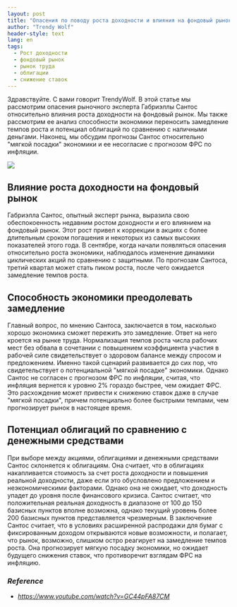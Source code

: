 ```yaml
---
layout: post
title: "Опасения по поводу роста доходности и влияния на фондовый рынок, способность экономики преодолеть замедление и прогнозы "мягкой посадки"
author: "Trendy Wolf"
header-style: text
lang: en
tags:
  - Рост доходности
  - фондовый рынок
  - рынок труда
  - облигации
  - снижение ставок
---
```


Здравствуйте. С вами говорит TrendyWolf. В этой статье мы рассмотрим опасения рыночного эксперта Габриэллы Сантос относительно влияния роста доходности на фондовый рынок. Мы также рассмотрим ее анализ способности экономики переносить замедление темпов роста и потенциал облигаций по сравнению с наличными деньгами. Наконец, мы обсудим прогнозы Сантос относительно "мягкой посадки" экономики и ее несогласие с прогнозом ФРС по инфляции.

<img
    src="https://i.ytimg.com/vi/GC44pFA87CM/hqdefault.jpg"
/>


## Влияние роста доходности на фондовый рынок
Габриэлла Сантос, опытный эксперт рынка, выразила свою обеспокоенность недавним ростом доходности и его влиянием на фондовый рынок. Этот рост привел к коррекции в акциях с более длительным сроком погашения и некоторых из самых высоких показателей этого года. В сентябре, когда начали появляться опасения относительно роста экономики, наблюдалось изменение динамики циклических акций по сравнению с защитными. По прогнозам Сантоса, третий квартал может стать пиком роста, после чего ожидается замедление темпов роста.

## Способность экономики преодолевать замедление
Главный вопрос, по мнению Сантоса, заключается в том, насколько хорошо экономика сможет пережить это замедление. Ответ на него кроется на рынке труда. Нормализация темпов роста числа рабочих мест без обвала в сочетании с повышением коэффициента участия в рабочей силе свидетельствует о здоровом балансе между спросом и предложением. Именно такой сценарий развивается до сих пор, что свидетельствует о потенциальной "мягкой посадке" экономики. Однако Сантос не согласен с прогнозом ФРС по инфляции, считая, что инфляция вернется к уровню 2% гораздо быстрее, чем ожидает ФРС. Это расхождение может привести к снижению ставок даже в случае "мягкой посадки", причем потенциально более быстрыми темпами, чем прогнозирует рынок в настоящее время.

## Потенциал облигаций по сравнению с денежными средствами
При выборе между акциями, облигациями и денежными средствами Сантос склоняется к облигациям. Она считает, что в облигациях накапливается стоимость за счет роста доходности и повышения реальной доходности, даже если это обусловлено предложением и неэкономическими факторами. Однако она не ожидает, что доходность упадет до уровня после финансового кризиса. Сантос считает, что положительная реальная доходность в диапазоне от 100 до 150 базисных пунктов вполне возможна, однако текущий уровень более 200 базисных пунктов представляется чрезмерным. В заключение Сантос считает, что в условиях расширенной распродажи для бумаг с фиксированным доходом открываются новые возможности, и полагает, что рынок, возможно, слишком остро реагирует на замедление темпов роста. Она прогнозирует мягкую посадку экономики, но ожидает будущего снижения ставок, что противоречит взглядам ФРС на инфляцию.


### _Reference_
- _https://www.youtube.com/watch?v=GC44pFA87CM_

